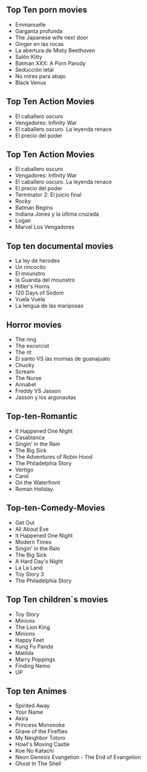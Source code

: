 

## Top Ten porn movies

- Emmanuelle
- Garganta profunda
- The Japanese wife next door
- Ginger en las rocas
- La abertura de Misty Beethoven
- Salón Kitty
- Batman XXX: A Porn Parody
- Seducción letal
- No mires para abajo
- Black Venus

## Top Ten Action Movies

- El caballero oscuro
- Vengadores: Infinity War
- El caballero oscuro. La leyenda renace
- El precio del poder

## Top Ten Action Movies

-  El caballero oscuro
-  Vengadores: Infinity War
-  El caballero oscuro. La leyenda renace
-  El precio del poder
- Terminator 2: El juicio final
- Rocky
- Batman Begins
- Indiana Jones y la última cruzada
- Logan
- Marvel Los Vengadores

## Top ten documental movies

- La ley de herodes
- Un rincocito
- El mounstro
- la Guarida del mounstro
- Hitler's Horns
- 120 Days of Sodom
- Vuela Vuela
- La lengua de las mariposas

## Horror movies

- The ring
- The excorcist
- The rit
- El santo VS las momias de guanajuato
- Chucky
- Scream
- The Nurse
- Annabel
- Freddy VS Jasson
- Jasson y los argonautas

## Top-ten-Romantic

- It Happened One Night
- Casablanca
- Singin' in the Rain
- The Big Sick
- The Adventures of Robin Hood
- The Philadelphia Story
- Vertigo
- Carol
- On the Waterfront
- Roman Holiday.

## Top-ten-Comedy-Movies
- Get Out
- All About Eve 
- It Happened One Night
- Modern Times
- Singin' in the Rain
- The Big Sick
- A Hard Day's Night
- La La Land
- Toy Story 3
- The Philadelphia Story

## Top Ten children´s movies

- Toy Story
- Minions
- The Lion King
- Minions
- Happy Feet
- Kung Fu Panda
- Matilda
- Marry Poppings
- Finding Nemo
- UP

## Top ten Animes 

- Spirited Away
- Your Name
- Akira
- Princess Mononoke
- Grave of the Fireflies
- My Neighbor Totoro
- Howl's Moving Castle
- Koe No Katachi
- Neon Genesis Evangelion - The End of Evangelion
- Ghost In The Shell
